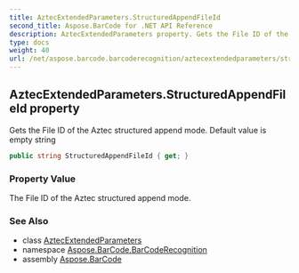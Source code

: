```yaml
---
title: AztecExtendedParameters.StructuredAppendFileId
second_title: Aspose.BarCode for .NET API Reference
description: AztecExtendedParameters property. Gets the File ID of the Aztec structured append mode. Default value is empty string
type: docs
weight: 40
url: /net/aspose.barcode.barcoderecognition/aztecextendedparameters/structuredappendfileid/
---
```

## AztecExtendedParameters.StructuredAppendFileId property

Gets the File ID of the Aztec structured append mode. Default value is empty string

```csharp
public string StructuredAppendFileId { get; }
```

### Property Value

The File ID of the Aztec structured append mode.

### See Also

* class [AztecExtendedParameters](../)
* namespace [Aspose.BarCode.BarCodeRecognition](../../aztecextendedparameters/)
* assembly [Aspose.BarCode](../../../)


